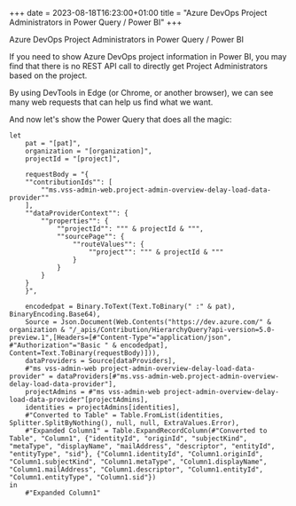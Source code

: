 +++ 
date = 2023-08-18T16:23:00+01:00
title = "Azure DevOps Project Administrators in Power Query / Power BI"
+++

Azure DevOps Project Administrators in Power Query / Power BI

If you need to show Azure DevOps project information in Power BI, you may find that there is no REST API call to directly get Project Administrators based on the project.

By using DevTools in Edge (or Chrome, or another browser), we can see many web requests that can help us find what we want.

And now let's show the Power Query that does all the magic:

```powerquery
let
    pat = "[pat]",
    organization = "[organization]",
    projectId = "[project]",

    requestBody = "{
    ""contributionIds"": [
        ""ms.vss-admin-web.project-admin-overview-delay-load-data-provider""
    ],
    ""dataProviderContext"": {
        ""properties"": {
            ""projectId"": """ & projectId & """,
            ""sourcePage"": {
                ""routeValues"": {
                    ""project"": """ & projectId & """
                }
            }
        }
    }
    }",

    encodedpat = Binary.ToText(Text.ToBinary(" :" & pat), BinaryEncoding.Base64),
    Source = Json.Document(Web.Contents("https://dev.azure.com/" & organization & "/_apis/Contribution/HierarchyQuery?api-version=5.0-preview.1",[Headers=[#"Content-Type"="application/json", #"Authorization"="Basic " & encodedpat], Content=Text.ToBinary(requestBody)])),
    dataProviders = Source[dataProviders],
    #"ms vss-admin-web project-admin-overview-delay-load-data-provider" = dataProviders[#"ms.vss-admin-web.project-admin-overview-delay-load-data-provider"],
    projectAdmins = #"ms vss-admin-web project-admin-overview-delay-load-data-provider"[projectAdmins],
    identities = projectAdmins[identities],
    #"Converted to Table" = Table.FromList(identities, Splitter.SplitByNothing(), null, null, ExtraValues.Error),
    #"Expanded Column1" = Table.ExpandRecordColumn(#"Converted to Table", "Column1", {"identityId", "originId", "subjectKind", "metaType", "displayName", "mailAddress", "descriptor", "entityId", "entityType", "sid"}, {"Column1.identityId", "Column1.originId", "Column1.subjectKind", "Column1.metaType", "Column1.displayName", "Column1.mailAddress", "Column1.descriptor", "Column1.entityId", "Column1.entityType", "Column1.sid"})
in
    #"Expanded Column1"

```
